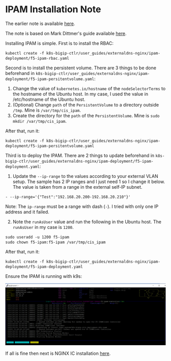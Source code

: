 # IPAM Installation Note

The earlier note is available [here](cis-note.md).

The note is based on Mark Dittmer's guide available [here](https://github.com/mdditt2000/k8s-bigip-ctlr/tree/main/user_guides/externaldns-nginx).

Installing IPAM is simple. First is to install the RBAC:
```
kubectl create -f k8s-bigip-ctlr/user_guides/externaldns-nginx/ipam-deployment/f5-ipam-rbac.yaml
```

Second is to install the persistent volume. There are 3 things to be done beforehand in `k8s-bigip-ctlr/user_guides/externaldns-nginx/ipam-deployment/f5-ipam-persitentvolume.yaml`:

1. Change the value of `kubernetes.io/hostname` of the `nodeSelectorTerms` to the hostname of the Ubuntu host. In my case, I used the value in /etc/hostname of the Ubuntu host.
2. (Optional) Change `path` of the `PersistentVolume` to a directory outside `/tmp`. Mine is `/var/tmp/cis_ipam`.
3. Create the directory for the `path` of the `PersistentVolume`. Mine is `sudo mkdir /var/tmp/cis_ipam`.

After that, run it:
```
kubectl create -f k8s-bigip-ctlr/user_guides/externaldns-nginx/ipam-deployment/f5-ipam-persitentvolume.yaml
```

Third is to deploy the IPAM. There are 2 things to update beforehand in `k8s-bigip-ctlr/user_guides/externaldns-nginx/ipam-deployment/f5-ipam-deployment.yaml`:

1. Update the `--ip-range` to the values according to your external VLAN setup. The sample has 2 IP ranges and I just need 1 so I change it below. The value is taken from a range in the external self-IP subnet.
```
- --ip-range='{"Test":"192.168.20.200-192.168.20.210"}'
```

Note: The `ip-range` must be a range with dash (`-`). I tried with only one IP address and it failed. 

2. Note the `runAsUser` value and run the following in the Ubuntu host. The `runAsUser` in my case is `1200`.
```
sudo useradd -u 1200 f5-ipam
sudo chown f5-ipam:f5-ipam /var/tmp/cis_ipam
```

After that, run it:
```
kubectl create -f k8s-bigip-ctlr/user_guides/externaldns-nginx/ipam-deployment/f5-ipam-deployment.yaml
```

Ensure the IPAM is running with k9s:

![IPAM Running State](ipam-running.png)

If all is fine then next is NGINX IC installation [here](nginx-ic-note.md).
